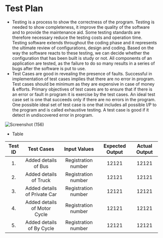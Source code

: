 # Test Plan
- Testing is a process to show the correctness of the program. Testing is needed to show completeness, it improve the quality of the software and to provide the maintenance aid. Some testing standards are therefore necessary reduce the testing costs and operation time. Testing software extends throughout the coding phase and it represents the ultimate review of configurations, design and coding. Based on the way the software reacts to these testing, we can decide whether the configuration that has been built is study or not. All components of an application are tested, as the failure to do so many results in a series of bugs after the software is put to use.
- Test Cases are good in revealing the presence of faults. Successful in implementation of test cases implies that there are no error in program. Test cases should be minimum as they are expensive in case of money & efforts. Primary objectives of test cases are to ensure that if there is an error or fault in program it is exercise by the test cases. An ideal test case set is one that succeeds only if there are no errors in the program. One possible ideal set of test case is one that includes all possible I/P to the program and is called exhaustive testing. A test case is good if it detect in undiscovered error in program.

![Screenshot (156)](https://user-images.githubusercontent.com/98829664/152670566-37ec9454-7404-4a31-a424-45d9aea1cf77.png)


* Table


| Test ID |Test Cases | Input Values | Expected Output | Actual Output |
|:------:|:---------:|:------------:|:---------------:|:-------------:|
|1.|Added details of Bus|Registration number|12121|12121|
|2.|Added details of Truck|Registration number|12121|12121|
|3.|Added details of Private Car|Registration number|12121|12121|
|4.|Added details of Motor Cycle|Registration number|12121|12121|
|5.|Added details of By Cycle|Registration number|12121|12121|